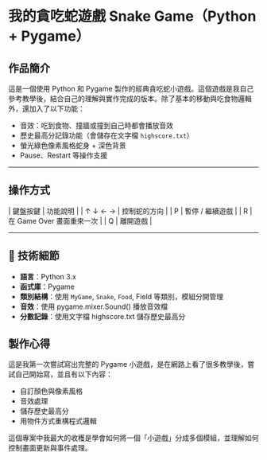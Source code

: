 # 我的貪吃蛇遊戲 Snake Game（Python + Pygame）

## 作品簡介  
這是一個使用 Python 和 Pygame 製作的經典貪吃蛇小遊戲。這個遊戲是我自己參考教學後，結合自己的理解與實作完成的版本。除了基本的移動與吃食物邏輯外，還加入了以下功能：

- 音效：吃到食物、撞牆或撞到自己時都會播放音效
- 歷史最高分記錄功能（會儲存在文字檔 `highscore.txt`）
- 螢光綠色像素風格蛇身 + 深色背景
- Pause、Restart 等操作支援


---

##  操作方式
| 鍵盤按鍵 | 功能說明 |
| ↑ ↓ ← → | 控制蛇的方向 |
| P        | 暫停 / 繼續遊戲 |
| R        | 在 Game Over 畫面重來一次 |
| Q        | 離開遊戲 |

---

## 🔧 技術細節
- **語言**：Python 3.x
- **函式庫**：Pygame
- **類別結構**：使用 `MyGame`, `Snake`, `Food`, Field 等類別，模組分開管理
- **音效**：使用 pygame.mixer.Sound() 播放音效檔
- **分數記錄**：使用文字檔 highscore.txt 儲存歷史最高分

## 製作心得
這是我第一次嘗試寫出完整的 Pygame 小遊戲，是在網路上看了很多教學後，嘗試自己開始寫，並且有以下內容：
- 自訂顏色與像素風格
- 音效處理
- 儲存歷史最高分
- 用物件方式重構程式邏輯

這個專案中我最大的收穫是學會如何將一個「小遊戲」分成多個模組，並理解如何控制畫面更新與事件處理。
